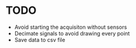 # TODO

- Avoid starting the acquisiton without sensors
- Decimate signals to avoid drawing every point
- Save data to csv file
